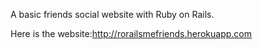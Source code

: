 A basic friends social website with Ruby on Rails.

Here is the website:http://rorailsmefriends.herokuapp.com
